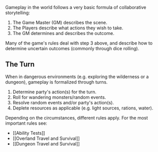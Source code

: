 Gameplay in the world follows a very basic formula of collaborative storytelling:
1. The Game Master (GM) describes the scene.
2. The Players describe what actions they wish to take.
3. The GM determines and describes the outcome.

Many of the game's rules deal with step 3 above, and describe how to determine uncertain outcomes (commonly through dice rolling). 
## The Turn

When in dangerous environments (e.g. exploring the wilderness or a dungeon), gameplay is formalized through turns. 

1. Determine party's action(s) for the turn.
2. Roll for wandering monsters/random events.
3. Resolve random events and/or party's action(s).
4. Deplete resources as applicable (e.g. light sources, rations, water).

Depending on the circumstances, different rules apply. For the most important rules see:
* [[Ability Tests]]
* [[Overland Travel and Survival]]
* [[Dungeon Travel and Survival]]
